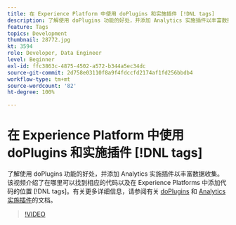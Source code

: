 ```yaml
---
title: 在 Experience Platform 中使用 doPlugins 和实施插件 [!DNL tags]
description: 了解使用 doPlugins 功能的好处，并添加 Analytics 实施插件以丰富数据收集。
feature: Tags
topics: Development
thumbnail: 28772.jpg
kt: 3594
role: Developer, Data Engineer
level: Beginner
exl-id: ffc3863c-4875-4502-a572-b344a5ec34dc
source-git-commit: 2d758e03110f8a9f4fdccfd2174af1fd256bbdb4
workflow-type: tm+mt
source-wordcount: '82'
ht-degree: 100%

---
```


# 在 Experience Platform 中使用 doPlugins 和实施插件 [!DNL tags]

了解使用 doPlugins 功能的好处，并添加 Analytics 实施插件以丰富数据收集。该视频介绍了在哪里可以找到相应的代码以及在 Experience Platforms 中添加代码的位置 [!DNL tags]。有关更多详细信息，请参阅有关 [doPlugins](https://experienceleague.adobe.com/docs/analytics/implementation/vars/functions/doplugins.html?lang=zh-Hans) 和 [Analytics 实施插件](https://experienceleague.adobe.com/docs/analytics/implementation/vars/plugins/impl-plugins.html?lang=zh-Hans)的文档。

>[!VIDEO](https://video.tv.adobe.com/v/3428854/?quality=12&learn=on&captions=chi_hans)
